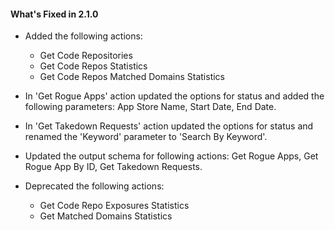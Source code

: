 #### What's Fixed in 2.1.0
- Added the following actions:
  - Get Code Repositories
  - Get Code Repos Statistics
  - Get Code Repos Matched Domains Statistics

- In 'Get Rogue Apps' action updated the options for status and added the following   parameters: App Store Name, Start Date, End Date.
- In 'Get Takedown Requests' action updated the options for status and renamed the 'Keyword' parameter to 'Search By Keyword'.
- Updated the output schema for following actions: Get Rogue Apps, Get Rogue App By ID, Get  Takedown Requests.
- Deprecated the following actions:
  - Get Code Repo Exposures Statistics
  - Get Matched Domains Statistics
